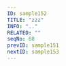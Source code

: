 ```yaml
---
ID: sample152
TITLE: "zzz"
INFO: ".."
RELATED: ""
seqNo: 68
prevID: sample151
nextID: sample153
---
```


